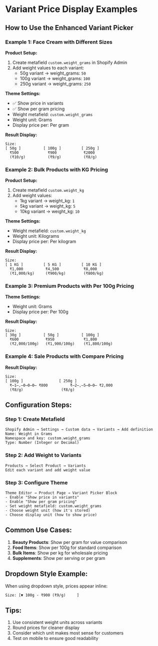 # Variant Price Display Examples

## How to Use the Enhanced Variant Picker

### Example 1: Face Cream with Different Sizes

**Product Setup:**
1. Create metafield `custom.weight_grams` in Shopify Admin
2. Add weight values to each variant:
   - 50g variant → weight_grams: `50`
   - 100g variant → weight_grams: `100`
   - 250g variant → weight_grams: `250`

**Theme Settings:**
- ✅ Show price in variants
- ✅ Show per gram pricing
- Weight metafield: `custom.weight_grams`
- Weight unit: Grams
- Display price per: Per gram

**Result Display:**
```
Size:
[ 50g ]          [ 100g ]         [ 250g ]
  ₹500             ₹900            ₹2000
  (₹10/g)          (₹9/g)          (₹8/g)
```

### Example 2: Bulk Products with KG Pricing

**Product Setup:**
1. Create metafield `custom.weight_kg` 
2. Add weight values:
   - 1kg variant → weight_kg: `1`
   - 5kg variant → weight_kg: `5`
   - 10kg variant → weight_kg: `10`

**Theme Settings:**
- Weight metafield: `custom.weight_kg`
- Weight unit: Kilograms
- Display price per: Per kilogram

**Result Display:**
```
Size:
[ 1 KG ]         [ 5 KG ]         [ 10 KG ]
  ₹1,000          ₹4,500           ₹8,000
  (₹1,000/kg)     (₹900/kg)        (₹800/kg)
```

### Example 3: Premium Products with Per 100g Pricing

**Theme Settings:**
- Weight unit: Grams
- Display price per: Per 100g

**Result Display:**
```
Size:
[ 30g ]          [ 50g ]          [ 100g ]
  ₹600            ₹950             ₹1,800
  (₹2,000/100g)   (₹1,900/100g)    (₹1,800/100g)
```

### Example 4: Sale Products with Compare Pricing

**Result Display:**
```
Size:
[ 100g ]                [ 250g ]
  ₹̶1̶,̶0̶0̶0̶ ₹800          ₹̶2̶,̶5̶0̶0̶ ₹2,000
  (₹8/g)                 (₹8/g)
```

## Configuration Steps:

### Step 1: Create Metafield
```
Shopify Admin → Settings → Custom data → Variants → Add definition
Name: Weight in Grams
Namespace and key: custom.weight_grams
Type: Number (Integer or Decimal)
```

### Step 2: Add Weight to Variants
```
Products → Select Product → Variants
Edit each variant and add weight value
```

### Step 3: Configure Theme
```
Theme Editor → Product Page → Variant Picker Block
- Enable "Show price in variants"
- Enable "Show per gram pricing"
- Set weight metafield: custom.weight_grams
- Choose weight unit (how it's stored)
- Choose display unit (how to show price)
```

## Common Use Cases:

1. **Beauty Products**: Show per gram for value comparison
2. **Food Items**: Show per 100g for standard comparison
3. **Bulk Items**: Show per kg for wholesale pricing
4. **Supplements**: Show per serving or per gram

## Dropdown Style Example:

When using dropdown style, prices appear inline:
```
Size: [▼ 100g - ₹900 (₹9/g)     ]
```

## Tips:

1. Use consistent weight units across variants
2. Round prices for cleaner display
3. Consider which unit makes most sense for customers
4. Test on mobile to ensure good readability